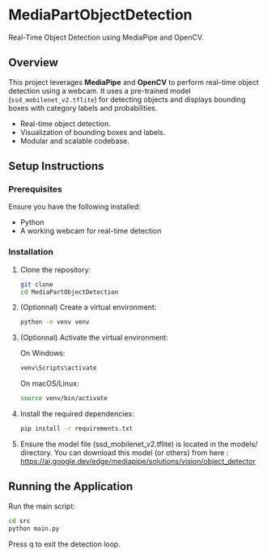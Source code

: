 # MediaPartObjectDetection

Real-Time Object Detection using MediaPipe and OpenCV.

## Overview

This project leverages **MediaPipe** and **OpenCV** to perform real-time object detection using a webcam. It uses a pre-trained model (`ssd_mobilenet_v2.tflite`) for detecting objects and displays bounding boxes with category labels and probabilities.

- Real-time object detection.
- Visualization of bounding boxes and labels.
- Modular and scalable codebase.


## Setup Instructions

### Prerequisites

Ensure you have the following installed:
- Python
- A working webcam for real-time detection

### Installation

1. Clone the repository:
   ```bash
   git clone 
   cd MediaPartObjectDetection
    ```

2. (Optionnal) Create a virtual environment:
    ```bash
    python -m venv venv
    ```

3. (Optionnal) Activate the virtual environment:

    On Windows:

    ```bash
    venv\Scripts\activate
    ```

    On macOS/Linux:

    ```bash
    source venv/bin/activate
    ```

4. Install the required dependencies:
    ```bash
    pip install -r requirements.txt
    ```
5. Ensure the model file (ssd_mobilenet_v2.tflite) is located in the models/ directory.
You can download this model (or others) from here : https://ai.google.dev/edge/mediapipe/solutions/vision/object_detector

## Running the Application

Run the main script:

```bash
cd src
python main.py
```

Press q to exit the detection loop.

